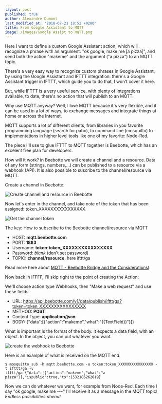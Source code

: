 ```yaml
---
layout: post
published: true
author: Alexandre Dumont
last_modified_at: '2018-07-21 18:52 +0200'
title: From Google Assistant to MQTT
image: /images/Google Assist to MQTT.png
---
```

Here I want to define a custom Google Assistant action, which will recognize a phrase with an argument: "ok google, make me [a pizza]", and send both the action "makeme" and the argument ("a pizza") to an MQTT topic.

There's a very easy way to recognize custom phrases in Google Assistant, by using the Google Assistant and IFTTT integration: there's a Google Assistant trigger in IFTTT, which guide you to do that, I won't cover it here.

But, while IFTTT is a very useful service, with plenty of integrations available, to date, there's no action that will publish to an MQTT.

Why use MQTT anyway? Well, I love MQTT because it's very flexible, and it can be used in a lot of ways, to exchange messages and integrate things at home or across the Internet.

MQTT supports a lot of different clients, from libraries in you favorite programming language (search for paho), to command line (mosquitto) to implementations in higher level tools like one of my favorite: Node-Red.

The piece I'll use to glue IFTTT to MQTT together is Beebotte, which has an excelent free plan for developers.

How will it work? in Beebotte we will create a channel and a resource. Data of any form (strings, numbers,...) can be published to a resource via a webhook (API). It is also possible to suscribe to the channel/resource via MQTT.

Create a channel in Beebotte:

![Create channel and resource in Beebotte]({{site.baseurl}}/images/1_beebotte_create_channel.png)

Now let's enter in the channel, and take note of the token that has been assigned: token_XXXXXXXXXXXXXXXX.

![Get the channel token]({{site.baseurl}}/images/2_token.png)

The key: How to subscribe to the Beebotte channel/resource via MQTT

- HOST: **mqtt.beebotte.com**
- PORT: **1883**
- Username: **token:token_XXXXXXXXXXXXXXXX**
- Password: _blank_ (don't set password)
- TOPIC: **channel/resource**, here ifttt/ga

Read more here about [MQTT - Beebotte Bridge and the Considerations](https://beebotte.com/docs/mqtt))

Now back in IFFFF, I'll skip right to the point of creating the Action:

We'll choose action type Webhooks, then "Make a web request" and use these fields:

- URL: https://api.beebotte.com/v1/data/publish/ifttt/ga?token=token_XXXXXXXXXXXXXXXX
- METHOD: **POST**
- Content Type: **application/json**
- BODY: {"data":[{"action":"makeme","what":"{{TextField}}"}]}

What is important is the format of the body. It expects a data field, with an object. In the object, you can put whatever you want.

![create the webhook to Beebotte]({{site.baseurl}}/images/3webhook.png)

Here is an example of what is received on the MQTT end:

```noformat
$ mosquitto_sub -h mqtt.beebotte.com -u token:token_XXXXXXXXXXXXXXXX -t ifttt/ga -v
ifttt/ga {"data":[{"action":"makeme","what":"a pizza"}],"ispublic":true,"ts":1532185262619}
```

Now we can do whatever we want, for example from Node-Red. Each time I say "ok google, make me ---" I'll receive it as a message in the MQTT topic! _Endless possibilities ahead!_
